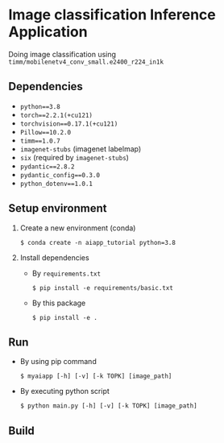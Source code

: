 # Image classification Inference Application

Doing image classification using `timm/mobilenetv4_conv_small.e2400_r224_in1k`

## Dependencies
- `python==3.8`
- `torch==2.2.1(+cu121)`
- `torchvision==0.17.1(+cu121)`
- `Pillow==10.2.0`
- `timm==1.0.7`
- `imagenet-stubs` (imagenet labelmap)
- `six` (required by `imagenet-stubs`)
- `pydantic==2.8.2`
- `pydantic_config==0.3.0`
- `python_dotenv==1.0.1`

## Setup environment

1. Create a new environment (conda)

    ```
    $ conda create -n aiapp_tutorial python=3.8
    ```

2. Install dependencies

    - By `requirements.txt`

        ```
        $ pip install -e requirements/basic.txt
        ```

    - By this package

        ```
        $ pip install -e .
        ```

## Run

- By using pip command

    ```
    $ myaiapp [-h] [-v] [-k TOPK] [image_path]
    ```

- By executing python script

    ```
    $ python main.py [-h] [-v] [-k TOPK] [image_path]
    ```

## Build
